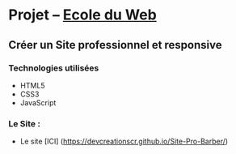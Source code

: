 # Projet – [Ecole du Web](https://www.ecole-du-web.net/)

## Créer un Site professionnel et responsive 

### Technologies utilisées
 * HTML5
 * CSS3
* JavaScript

### Le Site :

* Le site [ICI] (https://devcreationscr.github.io/Site-Pro-Barber/)
